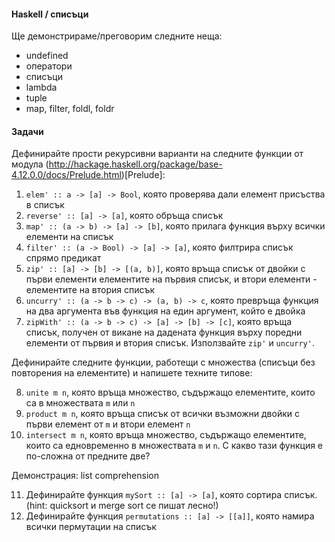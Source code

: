 #### Haskell / списъци
Ще демонстрираме/преговорим следните неща:

- undefined
- оператори
- списъци
- lambda
- tuple
- map, filter, foldl, foldr

#### Задачи
Дефинирайте прости рекурсивни варианти на следните функции от
модула (http://hackage.haskell.org/package/base-4.12.0.0/docs/Prelude.html)[Prelude]:

1. `elem' :: a -> [a] -> Bool`, която проверява дали елемент присъства в списък
2. `reverse' :: [a] -> [a]`, която обръща списък
3. `map' :: (a -> b) -> [a] -> [b]`, която прилага функция върху всички елементи на списък
4. `filter' :: (a -> Bool) -> [a] -> [a]`, която филтрира списък спрямо предикат
5. `zip' :: [a] -> [b] -> [(a, b)]`, която връща списък от двойки с първи елементи елементите на първия списък, и втори елементи - елементите на втория списък
6. `uncurry' :: (a -> b -> c) -> (a, b) -> c`, която превръща функция на два аргумента във функция на един аргумент, който е двойка
7. `zipWith' :: (a -> b -> c) -> [a] -> [b] -> [c]`, която връща списък, получен от викане на дадената функция върху поредни елементи от първия и втория списък. Използвайте `zip'` и `uncurry'`.

Дефинирайте следните функции, работещи с множества (списъци без повторения на елементите) и напишете техните типове:

8. `unite m n`, която връща множество, съдържащо елементите, които са в множествата `m` или `n`
9. `product m n`, която връща списък от всички възможни двойки с първи елемент от `m` и втори елемент `n`
10. `intersect m n`, която връща множество, съдържащо елементите, които са едновременно в множествата `m` и `n`. С какво тази функция е по-сложна от предните две?

Демонстрация: list comprehension

11. Дефинирайте функция `mySort :: [a] -> [a]`, която сортира списък. (hint: quicksort и merge sort се пишат лесно!)
12. Дефинирайте функция `permutations :: [a] -> [[a]]`, която намира всички пермутации на списък

